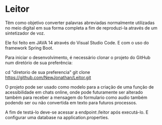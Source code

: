 # Leitor

Têm como objetivo converter palavras abreviadas normalmente utilizadas no meio digital em sua forma completa a fim de reproduzi-la através de um sintetizador de voz.

Ele foi feito em JAVA 14 através do Visual Studio Code. E com o uso do framework Spring Boot.

Para iniciar o desenvolvimento, é necessário clonar o projeto do GitHub num diretório de sua preferência:

cd "diretorio de sua preferencia"
git clone https://github.com/NewJonathan/Leitor.git

O projeto pode ser usado como modelo para a criação de uma função de acessibilidade em chats online, onde pode futuramente ser alterado também para receber a mensagem do formulario como audio também podendo ser ou não convertida em texto para futuros processos.

A fim de testá-lo deve-se acessar a endpoint /leitor após executá-lo. E configurar uma database na application.properties.
